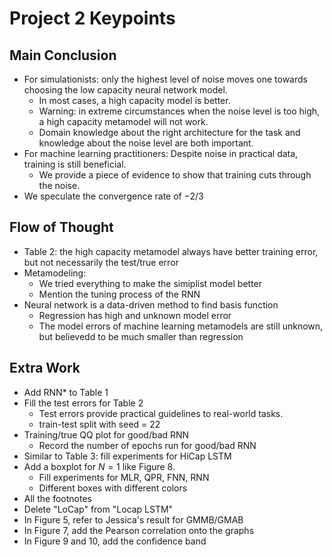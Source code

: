 # Project 2 Keypoints

## Main Conclusion

- For simulationists: only the highest level of noise moves one towards choosing the low capacity neural network model.
    - In most cases, a high capacity model is better.
    - Warning: in extreme circumstances when the noise level is too high, a high capacity metamodel will not work.
    - Domain knowledge about the right architecture for the task and knowledge about the noise level are both important.
- For machine learning practitioners: Despite noise in practical data, training is still beneficial.
    - We provide a piece of evidence to show that training cuts through the noise.
- We speculate the convergence rate of $-2/3$

## Flow of Thought

- Table 2: the high capacity metamodel always have better training error, but not necessarily the test/true error
- Metamodeling:
    - We tried everything to make the simiplist model better
    - Mention the tuning process of the RNN 
- Neural network is a data-driven method to find basis function
    - Regression has high and unknown model error
    - The model errors of machine learning metamodels are still unknown, but believedd to be much smaller than regression

## Extra Work

- Add RNN* to Table 1
- Fill the test errors for Table 2
    - Test errors provide practical guidelines to real-world tasks.
    - train-test split with seed = 22
- Training/true QQ plot for good/bad RNN
    - Record the number of epochs run for good/bad RNN
- Similar to Table 3: fill experiments for HiCap LSTM
- Add a boxplot for $N = 1$ like Figure 8.
    - Fill experiments for MLR, QPR, FNN, RNN
    - Different boxes with different colors
- All the footnotes
- Delete "LoCap" from "Locap LSTM"
- In Figure 5, refer to Jessica's result for GMMB/GMAB
- In Figure 7, add the Pearson correlation onto the graphs
- In Figure 9 and 10, add the confidence band

